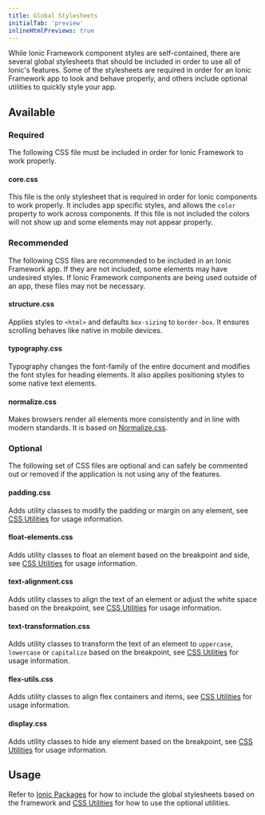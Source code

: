 ```yaml
---
title: Global Stylesheets
initialTab: 'preview'
inlineHtmlPreviews: true
---
```


<head>
  <title>Global Stylesheet: Styled CSS Component Options for Ionic Apps</title>
  <meta
    name="description"
    content="While Ionic component styles are self-contained, there are several global stylesheets and CSS options to include to utilize all features. Read to learn more."
  />
</head>

While Ionic Framework component styles are self-contained, there are several global stylesheets that should be included in order to use all of Ionic's features. Some of the stylesheets are required in order for an Ionic Framework app to look and behave properly, and others include optional utilities to quickly style your app.

## Available

### Required

The following CSS file must be included in order for Ionic Framework to work properly.

#### core.css

This file is the only stylesheet that is required in order for Ionic components to work properly. It includes app specific styles, and allows the `color` property to work across components. If this file is not included the colors will not show up and some elements may not appear properly.

### Recommended

The following CSS files are recommended to be included in an Ionic Framework app. If they are not included, some elements may have undesired styles. If Ionic Framework components are being used outside of an app, these files may not be necessary.

#### structure.css

Applies styles to `<html>` and defaults `box-sizing` to `border-box`. It ensures scrolling behaves like native in mobile devices.

#### typography.css

Typography changes the font-family of the entire document and modifies the font styles for heading elements. It also applies positioning styles to some native text elements.

#### normalize.css

Makes browsers render all elements more consistently and in line with modern standards. It is based on [Normalize.css](https://necolas.github.io/normalize.css/).

### Optional

The following set of CSS files are optional and can safely be commented out or removed if the application is not using any of the features.

#### padding.css

Adds utility classes to modify the padding or margin on any element, see [CSS Utilities](css-utilities.md#content-space) for usage information.

#### float-elements.css

Adds utility classes to float an element based on the breakpoint and side, see [CSS Utilities](css-utilities.md#element-placement) for usage information.

#### text-alignment.css

Adds utility classes to align the text of an element or adjust the white space based on the breakpoint, see [CSS Utilities](css-utilities.md#text-alignment) for usage information.

#### text-transformation.css

Adds utility classes to transform the text of an element to `uppercase`, `lowercase` or `capitalize` based on the breakpoint, see [CSS Utilities](css-utilities.md#text-transformation) for usage information.

#### flex-utils.css

Adds utility classes to align flex containers and items, see [CSS Utilities](css-utilities.md#flex-properties) for usage information.

#### display.css

Adds utility classes to hide any element based on the breakpoint, see [CSS Utilities](css-utilities.md#element-display) for usage information.

## Usage

Refer to [Ionic Packages](../intro/cdn.md) for how to include the global stylesheets based on the framework and [CSS Utilities](css-utilities.md) for how to use the optional utilities.
